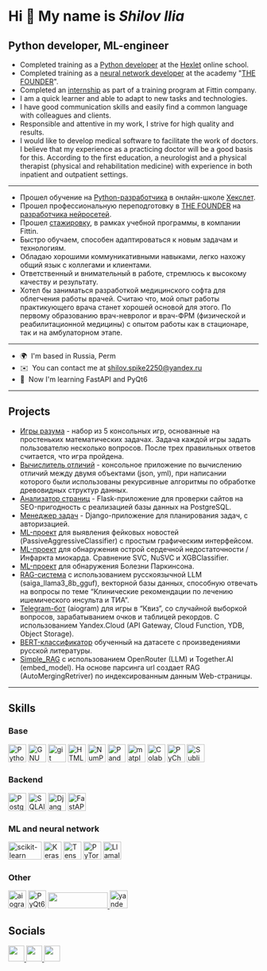 Hi 👋 My name is _**Shilov Ilia**_
============================
Python developer, ML-engineer
----------------
- Completed training as a [Python developer](https://storage.yandexcloud.net/spike2250-docs/Hexlet_Shilov_IS_eng.jpg) at the [Hexlet](https://ru.hexlet.io/) online school.
- Completed training as a [neural network developer](https://storage.yandexcloud.net/spike2250-docs/Diploma_of_professional_retraining_Shilov_IS.pdf) at the academy "[THE FOUNDER](https://dnk.the-founder.ru/)".
- Completed an [internship](https://storage.yandexcloud.net/spike2250-docs/Fittin_gratitude_Shilov_IS.pdf) as part of a training program at Fittin company.
- I am a quick learner and able to adapt to new tasks and technologies.
- I have good communication skills and easily find a common language with colleagues and clients.
- Responsible and attentive in my work, I strive for high quality and results.
- I would like to develop medical software to facilitate the work of doctors.
  I believe that my experience as a practicing doctor will be a good basis for this.
  According to the first education, a neurologist and a physical therapist (physical and rehabilitation medicine)
  with experience in both inpatient and outpatient settings.
----------------
- Прошел обучение на [Python-разработчика](https://storage.yandexcloud.net/spike2250-docs/Hexlet_Shilov_IS_rus.jpg) в онлайн-школе [Хекслет](https://ru.hexlet.io/).
- Прошел профессиональную переподготовку в [THE FOUNDER](https://dnk.the-founder.ru/) на [разработчика нейросетей](https://storage.yandexcloud.net/spike2250-docs/Diploma_of_professional_retraining_Shilov_IS.pdf).
- Прошел [стажировку](https://storage.yandexcloud.net/spike2250-docs/Fittin_gratitude_Shilov_IS.pdf), в рамках учебной программы, в компании Fittin.
- Быстро обучаем, способен адаптироваться к новым задачам и технологиям.
- Обладаю хорошими коммуникативными навыками, легко нахожу общий язык с коллегами и клиентами.
- Ответственный и внимательный в работе, стремлюсь к высокому качеству и результату.
- Хотел бы заниматься разработкой медицинского софта для облегчения работы врачей.
  Считаю что, мой опыт работы практикующего врача станет хорошей основой для этого.
  По первому образованию врач-невролог и врач-ФРМ (физической и реабилитационной медицины)
  с опытом работы как в стационаре, так и на амбулаторном этапе.
----------------
*   🌍  I'm based in Russia, Perm
*   ✉️  You can contact me at [shilov.spike2250@yandex.ru](mailto:shilov.spike2250@yandex.ru)
*   🧠  Now I'm learning FastAPI and PyQt6
----------------
## Projects
- [Игры разума](https://github.com/Spike2250/python-project-49) - набор из 5 консольных игр, основанные на простеньких математических задачах. Задача каждой игры задать пользователю несколько вопросов. После трех правильных ответов считается, что игра пройдена.
- [Вычислитель отличий](https://github.com/Spike2250/python-project-50) - консольное приложение по вычислению отличий между двумя объектами (json, yml), при написании которого были использованы рекурсивные алгоритмы по обработке древовидных структур данных.
- [Анализатор страниц](https://github.com/Spike2250/python-project-83) - Flask-приложение для проверки сайтов на SEO-пригодность с реализацией базы данных на PostgreSQL.
- [Менеджер задач](https://github.com/Spike2250/python-project-52) - Django-приложение для планирования задач, с авторизацией.
- [ML-проект](https://github.com/Spike2250/check_fake_news) для выявления фейковых новостей (PassiveAggressiveClassifier) с простым графическим интерфейсом.
- [ML-проект](https://github.com/Spike2250/ML-project-Heart-attack-prediction) для обнаружения острой сердечной недостаточности / Инфаркта миокарда. Сравнение SVC, NuSVC и XGBClassifier.
- [ML-проект](https://github.com/Spike2250/ML-project-Detecting-Parkinson-Disease) для обнаружения Болезни Паркинсона.
- [RAG-система](https://github.com/Spike2250/RAG_LlamaIndex_Saiga) с использованием русскоязычной LLM (saiga_llama3_8b_gguf), векторной базы данных, способную отвечать на вопросы по теме “Клинические рекомендации по лечению ишемического инсульта и ТИА”.
- [Telegram-бот](https://github.com/Spike2250/Quiz_bot_ydb) (aiogram) для игры в “Квиз”, со случайной выборкой вопросов, зарабатыванием очков и таблицей рекордов. С использованием Yandex.Cloud (API Gateway, Cloud Function, YDB, Object Storage).
- [BERT-классификатор](https://github.com/Spike2250/BERT_classification) обученный на датасете с произведениями русской литературы.
- [Simple_RAG](https://github.com/Spike2250/Simple_RAG) с использованием OpenRouter (LLM) и Together.AI (embed_model). На основе парсинга url создает RAG (AutoMergingRetriver) по индексированным данным Web-страницы.
----------------
## Skills
### Base
<p align="left">
  <a href="https://www.python.org/" target="_blank" rel="noreferrer"><img src="https://raw.githubusercontent.com/danielcranney/readme-generator/main/public/icons/skills/python-colored.svg" width="36" height="36" alt="Python" /></a>
  <a href="https://www.gnu.org/software/bash/" target="_blank" rel="noreferrer"><img src="https://raw.githubusercontent.com/danielcranney/readme-generator/main/public/icons/skills/gnubash.svg" width="36" height="36" alt="GNU Bash" /></a>
  <a href="https://git-scm.com/" target="_blank" rel="noreferrer"><img src="https://git-scm.com/images/logos/downloads/Git-Icon-1788C.svg" width="36" height="36" alt="git" /></a>
  <a href="https://developer.mozilla.org/en-US/docs/Glossary/HTML5" target="_blank" rel="noreferrer"><img src="https://raw.githubusercontent.com/danielcranney/readme-generator/main/public/icons/skills/html5-colored.svg" width="36" height="36" alt="HTML5" /></a>
  <a href="https://numpy.org/" target="_blank" rel="noreferrer"><img src="https://logosandtypes.com/wp-content/uploads/2024/02/numpy.svg" width="36" height="36" alt="NumPy" /></a>
  <a href="https://pandas.pydata.org/" target="_blank" rel="noreferrer"><img src="https://icon.icepanel.io/Technology/svg/Pandas.svg" width="36" height="36" alt="Pandas" /></a>
  <a href="https://matplotlib.org/" target="_blank" rel="noreferrer"><img src="https://upload.wikimedia.org/wikipedia/commons/8/84/Matplotlib_icon.svg" width="36" height="36" alt="matplotlib" /></a>
  <a href="https://colab.google/" target="_blank" rel="noreferrer"><img src="https://upload.wikimedia.org/wikipedia/commons/archive/d/d0/20221103151430%21Google_Colaboratory_SVG_Logo.svg" width="36" height="36" alt="Colab" /></a>
  <a href="https://www.jetbrains.com/pycharm/" target="_blank" rel="noreferrer"><img src="https://upload.wikimedia.org/wikipedia/commons/1/1d/PyCharm_Icon.svg" width="36" height="36" alt="PyCharm" /></a>
  <a href="https://www.sublimetext.com/index2" target="_blank" rel="noreferrer"><img src="https://raw.githubusercontent.com/danielcranney/readme-generator/main/public/icons/skills/sublimetext.svg" width="36" height="36" alt="Sublime Text" /></a>
</p>

### Backend
<p align="left">
  <a href="https://www.postgresql.org/" target="_blank" rel="noreferrer"><img src="https://raw.githubusercontent.com/danielcranney/readme-generator/main/public/icons/skills/postgresql-colored.svg" width="36" height="36" alt="PostgreSQL" /></a>
  <a href="https://www.sqlalchemy.org/" target="_blank" rel="noreferrer"><img src="https://upload.wikimedia.org/wikipedia/commons/archive/d/d7/20231226153634%21SQLAlchemy.svg" width="36" height="36" alt="SQLAlchemy" /></a>
  <a href="https://www.djangoproject.com/" target="_blank" rel="noreferrer"><img src="https://raw.githubusercontent.com/danielcranney/readme-generator/main/public/icons/skills/django-colored.svg" width="36" height="36" alt="Django" /></a>
  <a href="https://fastapi.tiangolo.com/" target="_blank" rel="noreferrer"><img src="https://cdn.worldvectorlogo.com/logos/fastapi-1.svg" width="36" height="36" alt="FastAPI" /></a>
</p>

### ML and neural network
<p align="left">
  <a href="https://scikit-learn.org/" target="_blank" rel="noreferrer"><img src="https://upload.wikimedia.org/wikipedia/commons/0/05/Scikit_learn_logo_small.svg" width="67" height="36" alt="scikit-learn" /></a>
  <a href="https://keras.io/" target="_blank" rel="noreferrer"><img src="https://upload.wikimedia.org/wikipedia/commons/a/ae/Keras_logo.svg" width="36" height="36" alt="Keras" /></a>
  <a href="https://www.tensorflow.org/" target="_blank" rel="noreferrer"><img src="https://upload.wikimedia.org/wikipedia/commons/2/2d/Tensorflow_logo.svg" width="36" height="36" alt="Tensorflow" /></a>
  <a href="https://pytorch.org/" target="_blank" rel="noreferrer"><img src="https://upload.wikimedia.org/wikipedia/commons/1/10/PyTorch_logo_icon.svg" width="36" height="36" alt="PyTorch" /></a>
  <a href="https://www.llamaindex.ai/" target="_blank" rel="noreferrer"><img src="https://docs.llamaindex.ai/en/v0.10.23/_static/assets/LlamaSquareBlack.svg" width="36" height="36" alt="LlamaIndex" /></a>
</p>

### Other
<p align="left">
  <a href="https://aiogram.dev/" target="_blank" rel="noreferrer"><img src="https://aiogram.dev/assets/images/aiogram-logo.svg" width="36" height="36" alt="aiogram" /></a>
  <a href="https://pypi.org/project/PyQt6/" target="_blank" rel="noreferrer"><img src="https://upload.wikimedia.org/wikipedia/commons/e/e6/Python_and_Qt.svg" width="36" height="36" alt="PyQt6" /></a>
  <a href="https://openrouter.ai/" target="_blank" rel="noreferrer">
    <picture>
      <source media="(prefers-color-scheme: dark)" srcset="https://files.buildwithfern.com/openrouter.docs.buildwithfern.com/docs/2025-04-03T04:35:19.287Z/content/assets/logo-white.svg" />
      <source media="(prefers-color-scheme: light)" srcset="https://files.buildwithfern.com/openrouter.docs.buildwithfern.com/docs/2025-04-03T04:35:19.287Z/content/assets/logo.svg" />
      <img src="https://files.buildwithfern.com/openrouter.docs.buildwithfern.com/docs/2025-04-03T04:35:19.287Z/content/assets/logo.svg" width="120" height="32" />
    </picture>
  </a>
  <a href="https://yandex.cloud/ru/" target="_blank" rel="noreferrer"><img src="https://upload.wikimedia.org/wikipedia/commons/archive/6/69/20230206113551%21Cloud_icon_128x128px.svg" width="36" height="36" alt="yandexcloud" /></a>
</p>

## Socials
<p align="left">
<a href="https://www.github.com/Spike2250" target="_blank" rel="noreferrer">
  <picture>
    <source media="(prefers-color-scheme: dark)" srcset="https://raw.githubusercontent.com/danielcranney/readme-generator/main/public/icons/socials/github-dark.svg" />
    <source media="(prefers-color-scheme: light)" srcset="https://raw.githubusercontent.com/danielcranney/readme-generator/main/public/icons/socials/github.svg" />
    <img src="https://raw.githubusercontent.com/danielcranney/readme-generator/main/public/icons/socials/github.svg" width="32" height="32" />
  </picture>
</a>
<a href="https://t.me/spike2250" target="_blank" rel="noreferrer">
  <picture>
    <source media="(prefers-color-scheme: dark)" srcset="https://upload.wikimedia.org/wikipedia/commons/8/83/Telegram_2019_Logo.svg" />
    <source media="(prefers-color-scheme: light)" srcset="https://upload.wikimedia.org/wikipedia/commons/8/83/Telegram_2019_Logo.svg" />
    <img src="https://upload.wikimedia.org/wikipedia/commons/8/83/Telegram_2019_Logo.svg" width="32" height="32" />
  </picture>
</a>
<a href="https://discord.com/users/shilov_ilia" target="_blank" rel="noreferrer">
  <picture>
    <source media="(prefers-color-scheme: dark)" srcset="https://raw.githubusercontent.com/danielcranney/readme-generator/main/public/icons/socials/discord-dark.svg" />
    <source media="(prefers-color-scheme: light)" srcset="https://raw.githubusercontent.com/danielcranney/readme-generator/main/public/icons/socials/discord.svg" />
    <img src="https://raw.githubusercontent.com/danielcranney/readme-generator/main/public/icons/socials/discord.svg" width="32" height="32" />
  </picture>
</a>
</p>
